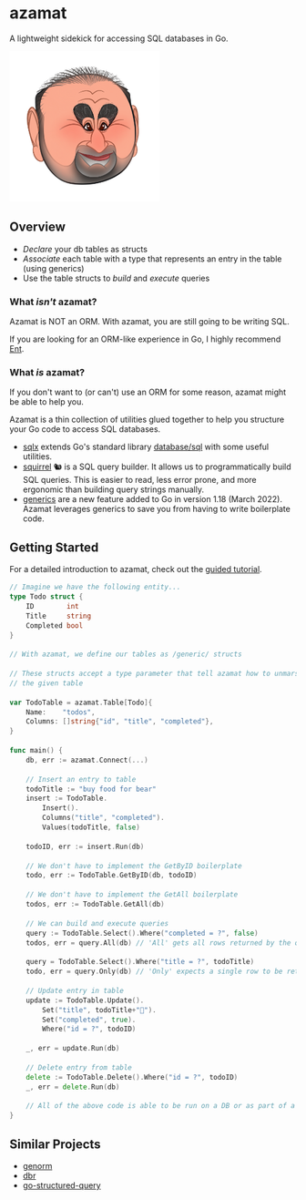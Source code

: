 # azamat

A lightweight sidekick for accessing SQL databases in Go.

<img alt="Azamat Bagatov" width="264" src=".github/assets/azamat.png" />

## Overview

- _Declare_ your db tables as structs
- _Associate_ each table with a type that represents an entry in the table (using generics)
- Use the table structs to _build_ and _execute_ queries

### What _isn't_ azamat?

Azamat is NOT an ORM. With azamat, you are still going to be writing SQL.

If you are looking for an ORM-like experience in Go, I highly recommend [Ent](https://entgo.io/).

### What _is_ azamat?

If you don't want to (or can't) use an ORM for some reason, azamat might be able to help you.

Azamat is a thin collection of utilities glued together to help you structure your Go code to access SQL databases.

- [sqlx](http://jmoiron.github.io/sqlx/) extends Go's standard library [database/sql](https://pkg.go.dev/database/sql) with some useful utilities.
- [squirrel](https://github.com/Masterminds/squirrel) 🐿 is a SQL query builder. It allows us to programmatically build SQL queries. This is easier to read, less error prone, and more ergonomic than building query strings manually.
- [generics](https://go.dev/doc/tutorial/generics) are a new feature added to Go in version 1.18 (March 2022). Azamat leverages generics to save you from having to write boilerplate code.

## Getting Started

For a detailed introduction to azamat, check out the [guided tutorial](tutorial.md).

```go
// Imagine we have the following entity...
type Todo struct {
    ID        int
    Title     string
    Completed bool
}

// With azamat, we define our tables as /generic/ structs

// These structs accept a type parameter that tell azamat how to unmarshal rows in
// the given table

var TodoTable = azamat.Table[Todo]{
    Name:    "todos",
    Columns: []string{"id", "title", "completed"},
}

func main() {
    db, err := azamat.Connect(...)

    // Insert an entry to table
    todoTitle := "buy food for bear"
    insert := TodoTable.
        Insert().
        Columns("title", "completed").
        Values(todoTitle, false)

    todoID, err := insert.Run(db)

    // We don't have to implement the GetByID boilerplate
    todo, err := TodoTable.GetByID(db, todoID)

    // We don't have to implement the GetAll boilerplate
    todos, err := TodoTable.GetAll(db)

    // We can build and execute queries
    query := TodoTable.Select().Where("completed = ?", false)
    todos, err = query.All(db) // 'All' gets all rows returned by the query

    query = TodoTable.Select().Where("title = ?", todoTitle)
    todo, err = query.Only(db) // 'Only' expects a single row to be returned

    // Update entry in table
    update := TodoTable.Update().
        Set("title", todoTitle+"🐻").
        Set("completed", true).
        Where("id = ?", todoID)

    _, err = update.Run(db)

    // Delete entry from table
    delete := TodoTable.Delete().Where("id = ?", todoID)
    _, err = delete.Run(db)

    // All of the above code is able to be run on a DB or as part of a Tx
}
```

## Similar Projects

- [genorm](https://github.com/mazrean/genorm)
- [dbr](https://github.com/gocraft/dbr)
- [go-structured-query](https://github.com/bokwoon95/go-structured-query)
